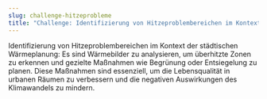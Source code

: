 ```yaml
---
slug: challenge-hitzeprobleme
title: "Challenge: Identifizierung von Hitzeproblembereichen im Kontext der städtischen Wärmeplanung"
---
```


Identifizierung von Hitzeproblembereichen im Kontext der städtischen Wärmeplanung: Es sind Wärmebilder zu analysieren,
um überhitzte Zonen zu erkennen und gezielte Maßnahmen wie Begrünung oder Entsiegelung zu planen. Diese Maßnahmen sind
essenziell, um die Lebensqualität in urbanen Räumen zu verbessern und die negativen Auswirkungen des Klimawandels zu
mindern.
